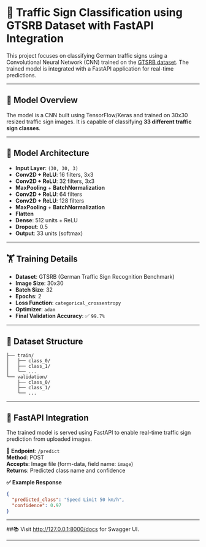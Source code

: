  # 🚦 Traffic Sign Classification using GTSRB Dataset with FastAPI Integration

This project focuses on classifying German traffic signs using a Convolutional Neural Network (CNN) trained on the [GTSRB dataset](https://benchmark.ini.rub.de/?section=gtsrb&subsection=dataset). The trained model is integrated with a FastAPI application for real-time predictions.

---

## 🧠 Model Overview

The model is a CNN built using TensorFlow/Keras and trained on 30x30 resized traffic sign images. It is capable of classifying **33 different traffic sign classes**.

---

## 🔧 Model Architecture

- **Input Layer**: `(30, 30, 3)`
- **Conv2D + ReLU**: 16 filters, 3x3
- **Conv2D + ReLU**: 32 filters, 3x3
- **MaxPooling** + **BatchNormalization**
- **Conv2D + ReLU**: 64 filters
- **Conv2D + ReLU**: 128 filters
- **MaxPooling** + **BatchNormalization**
- **Flatten**
- **Dense**: 512 units + ReLU
- **Dropout**: 0.5
- **Output**: 33 units (softmax)

---

## 🏋️ Training Details

- **Dataset**: GTSRB (German Traffic Sign Recognition Benchmark)
- **Image Size**: 30x30
- **Batch Size**: 32
- **Epochs**: 2
- **Loss Function**: `categorical_crossentropy`
- **Optimizer**: `adam`
- **Final Validation Accuracy**: ✅ `99.7%`

---

## 📁 Dataset Structure
```dataset/
├── train/
│   ├── class_0/
│   ├── class_1/
│   └── ...
└── validation/
    ├── class_0/
    ├── class_1/
    └── ...
```
---

## 🚀 FastAPI Integration
The trained model is served using FastAPI to enable real-time traffic sign prediction from uploaded images.

**🔌 Endpoint**: `/predict`  
**Method**: POST  
**Accepts**: Image file (form-data, field name: `image`)  
**Returns**: Predicted class name and confidence  

**✅ Example Response**  
```json
{
  "predicted_class": "Speed Limit 50 km/h",
  "confidence": 0.97
}
```
---


##📚 Visit http://127.0.0.1:8000/docs for Swagger UI.

---

   
